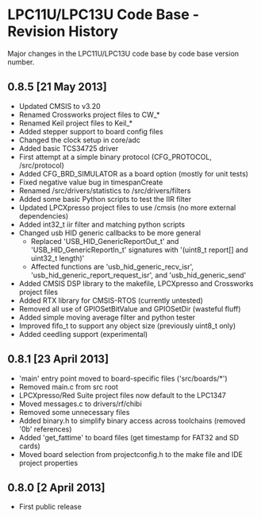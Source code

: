 # LPC11U/LPC13U Code Base - Revision History #

Major changes in the LPC11U/LPC13U code base by code base version number.

## 0.8.5 [21 May 2013] ##

- Updated CMSIS to v3.20
- Renamed Crossworks project files to CW_*
- Renamed Keil project files to Keil_*
- Added stepper support to board config files
- Changed the clock setup in core/adc
- Added basic TCS34725 driver
- First attempt at a simple binary protocol (CFG_PROTOCOL, /src/protocol)
- Added CFG\_BRD\_SIMULATOR as a board option (mostly for unit tests)
- Fixed negative value bug in timespanCreate
- Renamed /src/drivers/statistics to /src/drivers/filters
- Added some basic Python scripts to test the IIR filter
- Updated LPCXpresso project files to use /cmsis (no more external dependencies)
- Added int32_t iir filter and matching python scripts
- Changed usb HID generic callbacks to be more general
  - Replaced 'USB\_HID\_GenericReportOut\_t' and 'USB\_HID\_GenericReportIn\_t' signatures with '(uint8\_t report[] and uint32\_t length)'
  - Affected functions are 'usb\_hid\_generic\_recv\_isr', 'usb\_hid\_generic\_report\_request\_isr', and 'usb\_hid\_generic\_send'
- Added CMSIS DSP library to the makefile, LPCXpresso and Crossworks project files
- Added RTX library for CMSIS-RTOS (currently untested)
- Removed all use of GPIOSetBitValue and GPIOSetDir (wasteful fluff)
- Added simple moving average filter and python tester
- Improved fifo_t to support any object size (previously uint8_t only)
- Added ceedling support (experimental)

## 0.8.1 [23 April 2013] ##

- 'main' entry point moved to board-specific files ('src/boards/*')
- Removed main.c from src root
- LPCXpresso/Red Suite project files now default to the LPC1347
- Moved messages.c to drivers/rf/chibi
- Removed some unnecessary files
- Added binary.h to simplify binary access across toolchains (removed '0b' references)
- Added 'get_fattime' to board files (get timestamp for FAT32 and SD cards)
- Moved board selection from projectconfig.h to the make file and IDE project properties

## 0.8.0 [2 April 2013] ##

- First public release
